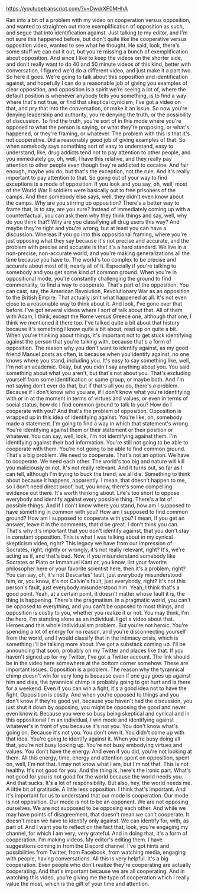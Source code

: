 https://youtubetranscript.com/?v=DwdrXF0MHhA

 Ran into a bit of a problem with my video on cooperation versus opposition, and wanted to straighten out more exemplification of opposition as such, and segue that into identification against. Just talking to my editor, and I'm not sure this happened before, but didn't quite like the cooperative versus opposition video, wanted to see what he thought. He said, look, there's some stuff we can cut it out, but you're missing a bunch of exemplification about opposition. And since I like to keep the videos on the shorter side, and don't really want to do 40 and 50 minute videos of this kind, better with conversation, I figured we'd do a different video, and just make it a part two. So here it goes. We're going to talk about this opposition and identification against, and hopefully I can do a reasonable job of giving you examples of clear opposition, and opposition is a spirit we're seeing a lot of, where the default position is whenever anybody tells you something, is to find a way where that's not true, or find that skeptical cynicism, I've got a video on that, and pry that into the conversation, or make it an issue. So now you're denying leadership and authority, you're denying the truth, or the possibility of discussion. To find the truth, you're sort of in this mode where you're opposed to what the person is saying, or what they're proposing, or what's happened, or they're framing, or whatever. The problem with this is that it's not cooperative. Did a reasonably good job of giving examples of that. So when somebody says something sort of easy to understand, easy to understand, like, drug addicts tend not to pay attention to other people, and you immediately go, oh, well, I have this relative, and they really pay attention to other people even though they're addicted to cocaine. And fair enough, maybe you do, but that's the exception, not the rule. And it's really important to pay attention to that. So going out of your way to find exceptions is a mode of opposition. If you look and you say, oh, well, most of the World War II soldiers were basically out to free prisoners of the camps. And then somebody else says, well, they didn't even know about the camps. Why are you stirring up opposition? There's a better way to frame that, is to say, are you sure? Instead of immediately coming up with a counterfactual, you can ask them why they think things and say, well, why do you think that? Why are you classifying all drug users this way? And maybe they're right and you're wrong, but at least you can have a discussion. Whereas if you go into this oppositional framing, where you're just opposing what they say because it's not precise and accurate, and the problem with precise and accurate is that it's a hard standard. We live in a non-precise, non-accurate world, and you're making generalizations all the time because you have to. The world's too complex to be precise and accurate about most of it, nearly all of it. Especially if you're talking to somebody and you get some kind of common ground. When you're in oppositional mode, you're constantly challenging the ground to find commonality, to find a way to cooperate. That's part of the opposition. You can cast, say, the American Revolution, Revolutionary War as an opposition to the British Empire. That actually isn't what happened at all. It's not even close to a reasonable way to think about it. And look, I've gone over that before. I've got several videos where I sort of talk about that. All of them with Adam, I think, except the Rome versus Greece one, although that one, I think we mentioned it there too. I've talked quite a bit about that history because it's something I know quite a bit about, read up on quite a bit. When you're thinking about things, it's important not to get stuck identifying against the person that you're talking with, because that's a form of opposition. The reason why you don't want to identify against, as my good friend Manuel posts as often, is because when you identify against, no one knows where you stand, including you. It's easy to say something like, well, I'm not an academic. Okay, but you didn't say anything about you. You said something about what you aren't, but that's not about you. That's excluding yourself from some identification or some group, or maybe both. And I'm not saying don't ever do that, but if that's all you do, there's a problem. Because if I don't know who you are, if I don't know what you're identifying with or in at the moment in terms of virtues and values, or even in terms of social status, how do I find common ground to talk to you? How do I cooperate with you? And that's the problem of opposition. Opposition is wrapped up in this idea of identifying against. You're like, oh, somebody made a statement. I'm going to find a way in which that statement's wrong. You're identifying against them or their statement or their position or whatever. You can say, well, look, I'm not identifying against them. I'm identifying against their bad information. You're still not going to be able to cooperate with them. You're not going to be able to find common ground. That's a big problem. We need to cooperate. That's not an option. We have to cooperate. We need each other. The world's too big and nature will kill you maliciously or not. It's not really relevant. And it turns out, so far as I can tell, although I'm trying to buck the trend, we all die. Something to think about because it happens, apparently. I mean, that doesn't happen to me, so I don't need direct proof, but, you know, there's some compelling evidence out there. It's worth thinking about. Life's too short to oppose everybody and identify against every possible thing. There's a lot of possible things. And if I don't know where you stand, how am I supposed to have something in common with you? How am I supposed to find common ground? How am I supposed to cooperate with you? I mean, if you get an answer, leave it in the comments, that'd be great. I don't think you can. That's why it's important that you don't identify against, that you don't stay in constant opposition. This is what I was talking about in my cynical skepticism video, right? This legacy we have from our impression of Socrates, right, rightly or wrongly, it's not really relevant, right? It's, we're acting as if, and that's bad. Now, if you misunderstand somebody like Socrates or Plato or Immanuel Kant or, you know, list your favorite philosopher here or your favorite scientist here, then it's a problem, right? You can say, oh, it's not Descartes' fault, just everybody misunderstood him, or, you know, it's not Calvin's fault, just everybody, right? It's not this person's fault, just everybody misunderstood him. Yeah, I think that's a good point. Yeah, at a certain point, it doesn't matter whose fault it is, the thing is happening. There's the pragmatism. In a pragmatic world, you can't be opposed to everything, and you can't be opposed to most things, and opposition is costly to you, whether you realize it or not. You may think, I'm the hero, I'm standing alone as an individual. I got a video about that. Heroes and this whole individualism problem. But you're not heroic. You're spending a lot of energy for no reason, and you're disconnecting yourself from the world, and I would classify that in the intimacy crisis, which is something I'll be talking more about. I've got a substack coming up. I'll be announcing that soon, probably on my Twitter and places like that. If you haven't signed up for my Twitter, I've got a Twitter account. The link should be in the video here somewhere at the bottom corner somehow. These are important issues. Opposition is a problem. The reason why the tyrannical chimp doesn't win for very long is because even if one guy goes up against him and dies, the tyrannical chimp is probably going to get hurt and is there for a weekend. Even if you can win a fight, it's a good idea not to have the fight. Opposition is costly. And when you're opposed to things and you don't know if they're good yet, because you haven't had the discussion, you just shut it down by opposing, you might be opposing the good and never even know it. Because you were so busy being skeptical and cynical and in this oppositional I'm an individual, I win mode and identifying against whatever's in front of you because it's not you. You don't know what's going on. Because it's not you. You don't own it. You didn't come up with that idea. You're going to identify against it. When you're busy doing all that, you're not busy looking up. You're not busy embodying virtues and values. You don't have the energy. And even if you did, you're not looking at them. All this energy, time, energy and attention spent on opposition, spent on, well, I'm not that. I may not know what I am, but I'm not that. This is not healthy. It's not good for you. And the thing is, here's the ironic part. What's not good for you is not good for the world because the world needs you. And that sucks. It's a lot of responsibility. But also, hey, the world needs me. A little bit of gratitude. A little less opposition. I think that's important. And it's important for us to understand that our mode is cooperation. Our mode is not opposition. Our mode is not to be an opponent. We are not opposing ourselves. We are not supposed to be opposing each other. And while we may have points of disagreement, that doesn't mean we can't cooperate. It doesn't mean we have to identify only against. We can identify for, with, as part of. And I want you to reflect on the fact that, look, you're engaging my channel, for which I am very, very grateful. And in doing that, it's a form of cooperation. I'm making videos. My editor's editing them. I have suggestions coming in from the Discord channel. I've got hints and possibilities from Twitter, from Facebook, from watching media, engaging with people, having conversations. All this is very helpful. It's a big cooperation. Even people who don't realize they're cooperating are actually cooperating. And that's important because we are all cooperating. And in watching this video, you're giving me the type of cooperation which I really value the most, which is the gift of your time and attention.